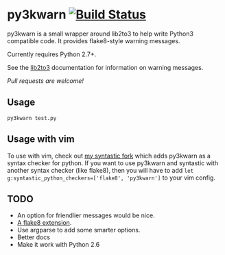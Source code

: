 # py3kwarn [![Build Status](https://travis-ci.org/liamcurry/py3kwarn.png)][travis]

py3kwarn is a small wrapper around lib2to3 to help write Python3 compatible
code. It provides flake8-style warning messages.

Currently requires Python 2.7+.

See the [lib2to3][lib2to3] documentation for information on warning messages.

*Pull requests are welcome!*

## Usage

`py3kwarn test.py`

## Usage with vim

To use with vim, check out [my syntastic fork][my-fork]
which adds py3kwarn as a syntax checker for python. If you want to use py3kwarn
and syntastic with another syntax checker (like flake8), then you will have to
add `let g:syntastic_python_checkers=['flake8', 'py3kwarn']` to your vim
config.

## TODO

* An option for friendlier messages would be nice.
* [A flake8 extension][flake8-ext].
* Use argparse to add some smarter options.
* Better docs
* Make it work with Python 2.6


[my-fork]: https://github.com/liamcurry/syntastic/tree/py3kwarn
[travis]: https://travis-ci.org/liamcurry/py3kwarn
[flake8-ext]: http://flake8.readthedocs.org/en/latest/extensions.html
[lib2to3]: http://docs.python.org/2.6/library/2to3.html#module-lib2to3
